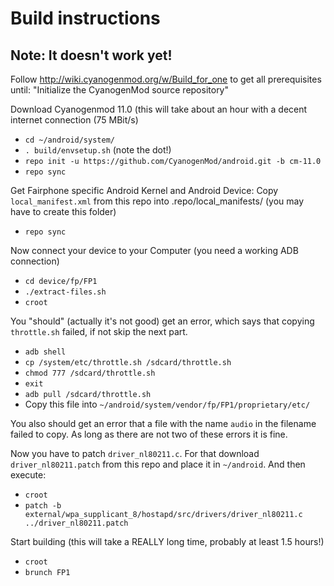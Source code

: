 # Build instructions

## Note: It doesn't work yet!

Follow http://wiki.cyanogenmod.org/w/Build_for_one to get all prerequisites until: "Initialize the CyanogenMod source repository"

Download Cyanogenmod 11.0 (this will take about an hour with a decent internet connection (75 MBit/s)
- `cd ~/android/system/`
- `. build/envsetup.sh` (note the dot!)
- `repo init -u https://github.com/CyanogenMod/android.git -b cm-11.0`
- `repo sync`

Get Fairphone specific Android Kernel and Android Device:
Copy `local_manifest.xml` from this repo into .repo/local_manifests/ (you may have to create this folder)
- `repo sync`

Now connect your device to your Computer (you need a working ADB connection)
- `cd device/fp/FP1`
- `./extract-files.sh`
- `croot`

You "should" (actually it's not good) get an error, which says that copying `throttle.sh` failed, if not skip the next part.
- `adb shell`
- `cp /system/etc/throttle.sh /sdcard/throttle.sh`
- `chmod 777 /sdcard/throttle.sh`
- `exit`
- `adb pull /sdcard/throttle.sh`
- Copy this file into `~/android/system/vendor/fp/FP1/proprietary/etc/`

You also should get an error that a file with the name `audio` in the filename failed to copy. As long as there are not two of these errors it is fine.

Now you have to patch `driver_nl80211.c`. For that download `driver_nl80211.patch` from this repo and place it in `~/android`. And then execute:
- `croot`
- `patch -b external/wpa_supplicant_8/hostapd/src/drivers/driver_nl80211.c ../driver_nl80211.patch`

Start building (this will take a REALLY long time, probably at least 1.5 hours!)
- `croot`
- `brunch FP1`
